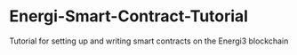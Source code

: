 # Energi-Smart-Contract-Tutorial
Tutorial for setting up and writing smart contracts on the Energi3 blockchain

